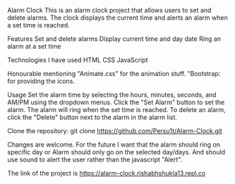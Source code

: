 Alarm Clock
This is an alarm clock project that allows users to set and delete alarms. The clock displays the current time and alerts an alarm when a set time is reached.

Features
Set and delete alarms
Display current time and day date
Ring an alarm at a set time

Technologies I have used
HTML
CSS
JavaScript

Honourable mentioning
"Animate.css" for the animation stuff.
"Bootstrap: for providing the icons.

Usage
Set the alarm time by selecting the hours, minutes, seconds, and AM/PM using the dropdown menus.
Click the "Set Alarm" button to set the alarm.
The alarm will ring when the set time is reached.
To delete an alarm, click the "Delete" button next to the alarm in the alarm list.

Clone the repository: git clone https://github.com/Persu1t/Alarm-Clock.git

Changes are welcome.
For the future I want that the alarm should ring on specific day or Alarm should only go on the selected day/days.
And should use sound to alert the user rather than the javascript "Alert".

The link of the project is https://alarm-clock.rishabhshukla13.repl.co
